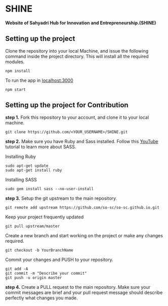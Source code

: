 # SHINE
**Website of Sahyadri Hub for Innovation and Entrepreneurship.(SHINE)**

## Setting up the project

Clone the repository into your local Machine, and issue the following command inside the project directory. This will install all the required modules.
```
npm install
```

To run the app in [localhost:3000](localhost:3000)
```
npm start
```

## Setting up the project for Contribution
**step 1.**
Fork this repository to your account, and clone it to your local machine.
```
git clone https://github.com/<YOUR_USERNAME>/SHINE.git
```
**step 2.**
Make sure you have Ruby and Sass installed.
Follow this [YouTube](https://www.youtube.com/watch?v=wz3kElLbEHE&t=1s) tutorial to learn more about SASS.

Installing Ruby
```
sudo apt-get update
sudo apt-get install ruby
```
Installing SASS
```
sudo gem install sass --no-user-install
```
**step 3.**
Setup the git upstream to the main repository.
```
git remote add upstream https://github.com/so-sc/so-sc.github.io.git
```

Keep your project frequently updated
```
git pull upstream/master
```
Create a new branch and start working on the project or make any changes required.
```
git checkout -b YourBranchName
```
Commit your changes and PUSH to your repository.
```
git add -A
git commit -m "Describe your commit"
git push -u origin master
```

**step 4.**
Create a PULL request to the main repository. Make sure your commit messages are brief and your pull request message should describe perfectly what changes you made.



